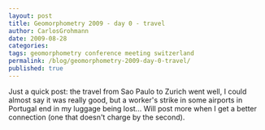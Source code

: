 ```yaml
---
layout: post
title: Geomorphometry 2009 - day 0 - travel
author: CarlosGrohmann
date: 2009-08-28
categories: 
tags: geomorphometry conference meeting switzerland
permalink: /blog/geomorphometry-2009-day-0-travel/
published: true
---
```



Just a quick post: the travel from Sao Paulo to Zurich went well, I could almost say it was really good, but a worker's strike in some airports in Portugal end in my luggage being lost... Will post more when I get a better connection (one that doesn't charge by the second).
